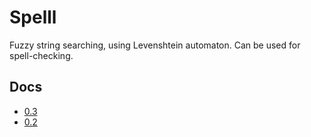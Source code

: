 
# Spelll

Fuzzy string searching, using Levenshtein automaton. Can be used for spell-checking.

## Docs

- [0.3](0.3)
- [0.2](0.2)

